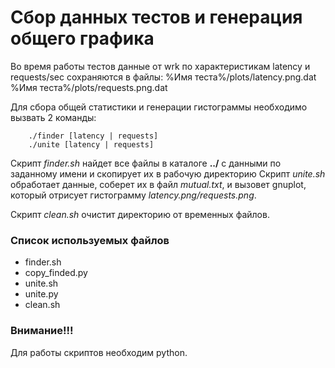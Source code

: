 # Сбор данных тестов и генерация общего графика

Во время работы тестов данные от wrk по характеристикам latency и requests/sec сохраняются в файлы:
%Имя теста%/plots/latency.png.dat 
%Имя теста%/plots/requests.png.dat 


Для сбора общей статистики и генерации гистограммы необходимо вызвать 2 команды:
```
	./finder [latency | requests]
	./unite [latency | requests]
```

Скрипт *finder.sh* найдет все файлы в каталоге **../** с данными по заданному имени и скопирует их в рабочую директорию
Скрипт *unite.sh* обработает данные, соберет их в файл *mutual.txt*, и вызовет gnuplot, который отрисует гистограмму *latency.png/requests.png*.


Скрипт *clean.sh* очистит директорию от временных файлов.

### Список используемых файлов
- finder.sh
- copy_finded.py
- unite.sh
- unite.py
- clean.sh

### Внимание!!!

Для работы скриптов необходим python.